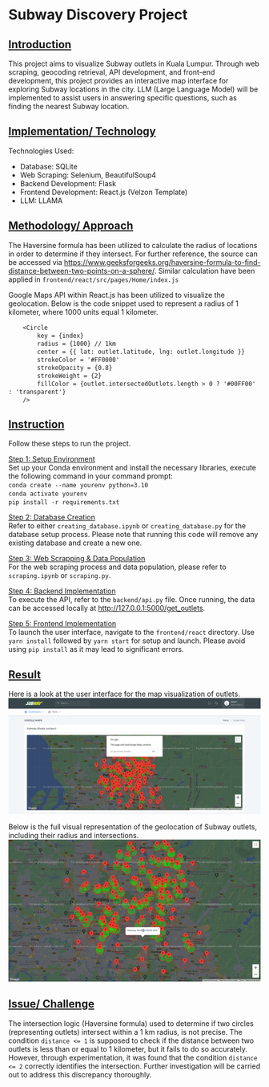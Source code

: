 # Subway Discovery Project

## <ins>Introduction</ins>
This project aims to visualize Subway outlets in Kuala Lumpur. Through web scraping, geocoding retrieval, API development, and front-end development, this project provides an interactive map interface for exploring Subway locations in the city. LLM (Large Language Model) will be implemented to assist users in answering specific questions, such as finding the nearest Subway location.

## <ins>Implementation/ Technology</ins>
Technologies Used:

- Database: SQLite
- Web Scraping: Selenium, BeautifulSoup4
- Backend Development: Flask
- Frontend Development: React.js (Velzon Template)
- LLM: LLAMA

## <ins>Methodology/ Approach</ins>
The Haversine formula has been utilized to calculate the radius of locations in order to determine if they intersect. For further reference, the source can be accessed via https://www.geeksforgeeks.org/haversine-formula-to-find-distance-between-two-points-on-a-sphere/. Similar calculation have been applied in `frontend/react/src/pages/Home/index.js`

Google Maps API within React.js has been utilized to visualize the geolocation. Below is the code snippet used to represent a radius of 1 kilometer, where 1000 units equal 1 kilometer.
<br>
```
    <Circle
        key = {index}
        radius = {1000} // 1km
        center = {{ lat: outlet.latitude, lng: outlet.longitude }}
        strokeColor = '#FF0000'
        strokeOpacity = {0.8}
        strokeWeight = {2}
        fillColor = {outlet.intersectedOutlets.length > 0 ? '#00FF00' : 'transparent'}
    />
```

## <ins>Instruction</ins>
Follow these steps to run the project.

<ins>Step 1: Setup Environment</ins>
<br>
Set up your Conda environment and install the necessary libraries, execute the following command in your command prompt:
<br>
`conda create --name yourenv python=3.10`
<br>
`conda activate yourenv`
<br>
`pip install -r requirements.txt`

<ins>Step 2: Database Creation</ins>
<br>
Refer to either `creating_database.ipynb` or `creating_database.py` for the database setup process. Please note that running this code will remove any existing database and create a new one.

<ins>Step 3: Web Scrapping & Data Population</ins>
<br>
For the web scraping process and data population, please refer to `scraping.ipynb` or `scraping.py`.

<ins>Step 4: Backend Implementation</ins>
<br>
To execute the API, refer to the `backend/api.py` file. Once running, the data can be accessed locally at http://127.0.0.1:5000/get_outlets.

<ins>Step 5: Frontend Implementation</ins>
<br>
To launch the user interface, navigate to the `frontend/react` directory. Use `yarn install` followed by `yarn start` for setup and launch. Please avoid using `pip install` as it may lead to significant errors.

## <ins>Result</ins>
Here is a look at the user interface for the map visualization of outlets.
![alt text](images/ui-web.png)

Below is the full visual representation of the geolocation of Subway outlets, including their radius and intersections.
![alt text](images/map-visualization.png)

## <ins>Issue/ Challenge</ins>
The intersection logic (Haversine formula) used to determine if two circles (representing outlets) intersect within a 1 km radius, is not precise. The condition `distance <= 1` is supposed to check if the distance between two outlets is less than or equal to 1 kilometer, but it fails to do so accurately. However, through experimentation, it was found that the condition `distance <= 2` correctly identifies the intersection. Further investigation will be carried out to address this discrepancy thoroughly.